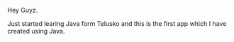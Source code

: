 Hey Guyz. 

Just started learing Java form Telusko and this is the first app which I have created using Java.
